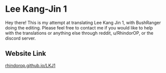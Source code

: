 # Lee Kang-Jin 1

Hey there! This is my attempt at translating Lee Kang Jin 1, with BushRanger doing the editing. Please feel free to contact me if you would like to help with the translations or anything else through reddit, u/RhindorOP, or the discord server. 

## Website Link
[rhindorop.github.io/LKJ1](https://rhindorop.github.io/LKJ1/)

